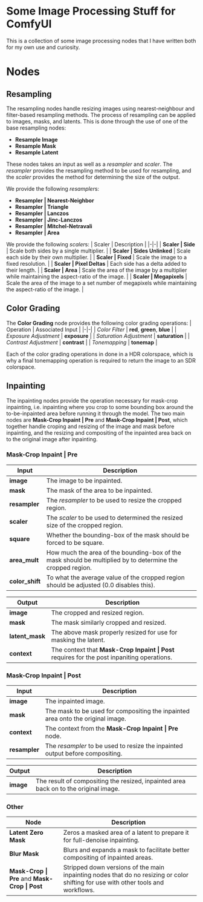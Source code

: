 # Some Image Processing Stuff for ComfyUI

This is a collection of some image processing nodes that I have written both 
for my own use and curiosity. 

# Nodes

## Resampling

The resampling nodes handle resizing images using nearest-neighbour and 
filter-based resampling methods. The process of resampling can be applied to
images, masks, and latents. This is done through the use of one of the base
resampling nodes: 
- **Resample Image**
- **Resample Mask**
- **Resample Latent**

These nodes takes an input as well as a *resampler* and *scaler*. The
*resampler* provides the resampling method to be used for resampling, and the 
*scaler* provides the method for determining the size of the output. 

We provide the following *resampler*s:
- **Resampler \| Nearest-Neighbor**
- **Resampler \| Triangle**
- **Resampler \| Lanczos**
- **Resampler \| Jinc-Lanczos**
- **Resampler \| Mitchel-Netravali**
- **Resampler \| Area**

We provide the following *scaler*s:
| Scaler | Description |
|-|-|
| **Scaler \| Side**           | Scale both sides by a single multiplier. |
| **Scaler \| Sides Unlinked** | Scale each side by their own multiplier. |
| **Scaler \| Fixed**          | Scale the image to a fixed resolution. |
| **Scaler \| Pixel Deltas**   | Each side has a delta added to their length. |
| **Scaler \| Area**           | Scale the area of the image by a multiplier while maintaining the aspect-ratio of the image. |
| **Scaler \| Megapixels**     | Scale the area of the image to a set number of megapixels while maintaining the aspect-ratio of the image. |

## Color Grading

The **Color Grading** node provides the following color grading operations:
| Operation | Associated Input |
|-|-|
| *Color Filter*          | **red**, **green**, **blue** |
| *Exposure Adjustment*   | **exposure** |
| *Saturation Adjustment* | **saturation** |
| *Contrast Adjustment*   | **contrast** |
| *Tonemapping*           | **tonemap** |

Each of the color grading operations in done in a HDR colorspace, which is why 
a final tonemapping operation is required to return the image to an SDR 
colorspace. 

## Inpainting

The inpainting nodes provide the operation necessary for mask-crop inpainting, 
i.e. inpainting where you crop to some bounding box around the to-be-inpainted
area before running it through the model. The two main nodes are **Mask-Crop 
Inpaint \| Pre** and **Mask-Crop Inpaint \| Post**, which together handle 
croping and resizing of the image and mask before inpainting, and the resizing
and compositing of the inpainted area back on to the original image after 
inpainting.

### Mask-Crop Inpaint \| Pre

| Input | Description |
|-|-|
| **image**       | The image to be inpainted. |
| **mask**        | The mask of the area to be inpainted. |
| **resampler**   | The *resampler* to be used to resize the cropped region. |
| **scaler**      | The *scaler* to be used to determined the resized size of the cropped region. |
| **square**      | Whether the bounding-box of the mask should be forced to be square. |
| **area_mult**   | How much the area of the bounding-box of the mask should be multiplied by to determine the cropped region. |
| **color_shift** | To what the average value of the cropped region should be adjusted (0.0 disables this). |

| Output | Description |
|-|-|
| **image**       | The cropped and resized region. |
| **mask**        | The mask similarly cropped and resized. |
| **latent_mask** | The above mask properly resized for use for masking the latent. |
| **context**     | The context that **Mask-Crop Inpaint \| Post** requires for the post inpaniting operations. |

### Mask-Crop Inpaint \| Post

| Input | Description |
|-|-|
| **image**     | The inpainted image. |
| **mask**      | The mask to be used for compositing the inpainted area onto the original image. |
| **context**   | The context from the **Mask-Crop Inpaint \| Pre** node. |
| **resampler** | The *resampler* to be used to resize the inpainted output before compositing. |


| Output | Description |
|-|-|
| **image** | The result of compositing the resized, inpainted area back on to the original image. |

### Other

| Node | Description |
|-|-|
| **Latent Zero Mask**                           | Zeros a masked area of a latent to prepare it for full-denoise inpainting. |
| **Blur Mask**                                  | Blurs and expands a mask to facilitate better compositing of inpainted areas. |
| **Mask-Crop \| Pre** and **Mask-Crop \| Post** | Stripped down versions of the main inpainting nodes that do no resizing or color shifting for use with other tools and workflows. |
